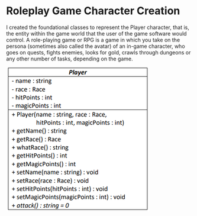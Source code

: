 # Roleplay Game Character Creation

I created the foundational classes to represent the Player character, that is, the
entity within the game world that the user of the game software would control. A role-playing game or
RPG is a game in which you take on the persona (sometimes also called the avatar) of an in-game
character, who goes on quests, fights enemies, looks for gold, crawls through dungeons or any other
number of tasks, depending on the game.

![Player UML](https://github.com/miacsilva/Roleplay-Game-Character-Creation-/blob/main/assets/PLAYER%20UML.png)



